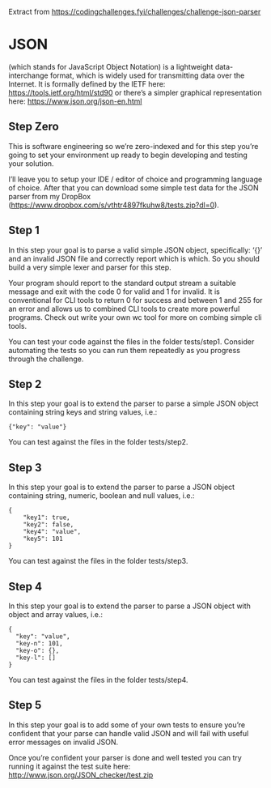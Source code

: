  Extract from https://codingchallenges.fyi/challenges/challenge-json-parser

# JSON 

(which stands for JavaScript Object Notation) is a lightweight data-interchange format, which is widely used for transmitting data over the Internet. It is formally defined by the IETF here: https://tools.ietf.org/html/std90 or there’s a simpler graphical representation here: https://www.json.org/json-en.html

## Step Zero

This is software engineering so we’re zero-indexed and for this step you’re going to set your environment up ready to begin developing and testing your solution.

I’ll leave you to setup your IDE / editor of choice and programming language of choice. After that you can download some simple test data for the JSON parser from my DropBox (https://www.dropbox.com/s/vthtr4897fkuhw8/tests.zip?dl=0).

## Step 1
In this step your goal is to parse a valid simple JSON object, specifically: ‘{}’ and an invalid JSON file and correctly report which is which. So you should build a very simple lexer and parser for this step.

Your program should report to the standard output stream a suitable message
and exit with the code 0 for valid and 1 for invalid. It is conventional for CLI tools to return 0 for success and between 1 and 255 for an error and allows us to combined CLI tools to create more powerful programs. Check out write your own wc tool for more on combing simple cli tools.

You can test your code against the files in the folder tests/step1. Consider automating the tests so you can run them repeatedly as you progress through the challenge.

## Step 2

In this step your goal is to extend the parser to parse a simple JSON object containing string keys and string values, i.e.:

	{"key": "value"}
You can test against the files in the folder tests/step2.

## Step 3

In this step your goal is to extend the parser to parse a JSON object containing string, numeric, boolean and null values, i.e.:


	{
	    "key1": true,
	    "key2": false,
	    "key4": "value",
	    "key5": 101
	}


You can test against the files in the folder tests/step3.

## Step 4

In this step your goal is to extend the parser to parse a JSON object with object and array values, i.e.:

	{
	  "key": "value",
	  "key-n": 101,
	  "key-o": {},
	  "key-l": []
	}

You can test against the files in the folder tests/step4.

## Step 5

In this step your goal is to add some of your own tests to ensure you’re confident that your parse can handle valid JSON and will fail with useful error messages on invalid JSON.

Once you’re confident your parser is done and well tested you can try running it against the test suite here: http://www.json.org/JSON_checker/test.zip


